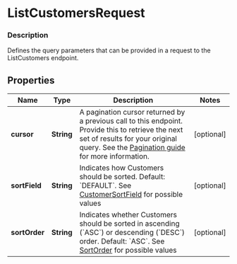 
# ListCustomersRequest

### Description

Defines the query parameters that can be provided in a request to the ListCustomers endpoint.

## Properties
Name | Type | Description | Notes
------------ | ------------- | ------------- | -------------
**cursor** | **String** | A pagination cursor returned by a previous call to this endpoint. Provide this to retrieve the next set of results for your original query.  See the [Pagination guide](https://developer.squareup.com/docs/working-with-apis/pagination) for more information. |  [optional]
**sortField** | **String** | Indicates how Customers should be sorted.  Default: &#x60;DEFAULT&#x60;. See [CustomerSortField](#type-customersortfield) for possible values |  [optional]
**sortOrder** | **String** | Indicates whether Customers should be sorted in ascending (&#x60;ASC&#x60;) or descending (&#x60;DESC&#x60;) order.  Default: &#x60;ASC&#x60;. See [SortOrder](#type-sortorder) for possible values |  [optional]



